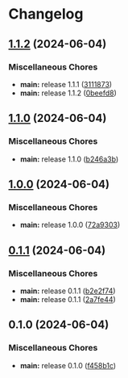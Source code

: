 # Changelog

## [1.1.2](https://github.com/ipegte93/mcmod/compare/v1.1.0...v1.1.2) (2024-06-04)


### Miscellaneous Chores

* **main:** release 1.1.1 ([3111873](https://github.com/ipegte93/mcmod/commit/3111873bdde938b0c81e598db264f16cda3acd3f))
* **main:** release 1.1.2 ([0beefd8](https://github.com/ipegte93/mcmod/commit/0beefd81f446e6c0b55466e5568da5d28e1d5935))

## [1.1.0](https://github.com/ipegte93/mcmod/compare/v1.0.0...v1.1.0) (2024-06-04)


### Miscellaneous Chores

* **main:** release 1.1.0 ([b246a3b](https://github.com/ipegte93/mcmod/commit/b246a3bca5797506ae8847a33a870839481bdb7a))

## [1.0.0](https://github.com/ipegte93/mcmod/compare/v0.1.1...v1.0.0) (2024-06-04)


### Miscellaneous Chores

* **main:** release 1.0.0 ([72a9303](https://github.com/ipegte93/mcmod/commit/72a93031f123deca6d6e322a0779de778cc0ae67))

## [0.1.1](https://github.com/ipegte93/mcmod/compare/v0.1.0...v0.1.1) (2024-06-04)


### Miscellaneous Chores

* **main:** release 0.1.1 ([b2e2f74](https://github.com/ipegte93/mcmod/commit/b2e2f746a767e826b3fd4cb261e8396209ca3879))
* **main:** release 0.1.1 ([2a7fe44](https://github.com/ipegte93/mcmod/commit/2a7fe44eb8a8e15c021034e9566f448fbe66400e))

## 0.1.0 (2024-06-04)


### Miscellaneous Chores

* **main:** release 0.1.0 ([f458b1c](https://github.com/ipegte93/mcmod/commit/f458b1c8091f0de645ba3f8a9de8385916d398d4))
